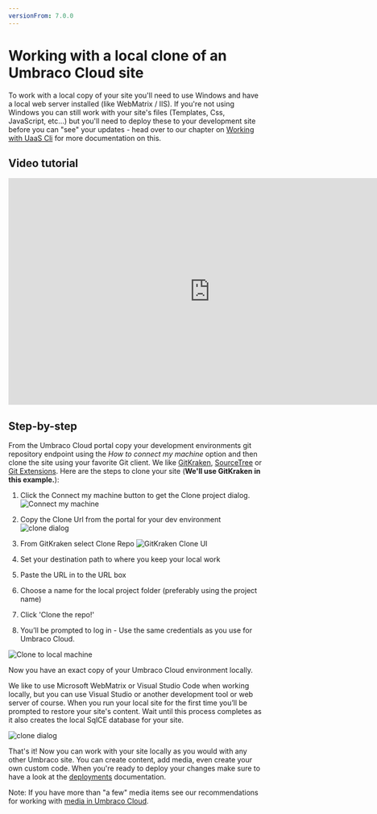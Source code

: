 ```yaml
---
versionFrom: 7.0.0
---
```


# Working with a local clone of an Umbraco Cloud site
To work with a local copy of your site you'll need to use Windows and have a local web server installed (like WebMatrix / IIS). If you're not using Windows you can still work with your site's files (Templates, Css, JavaScript, etc...) but you'll need to deploy these to your development site before you can "see" your updates - head over to our chapter on [Working with UaaS Cli](../Working-With-UaaS-Cli/) for more documentation on this. 

## Video tutorial

<iframe width="800" height="450" src="https://www.youtube.com/embed/p5oMCMboxQ8?rel=0" frameborder="0" allow="autoplay; encrypted-media" allowfullscreen></iframe>

## Step-by-step

From the Umbraco Cloud portal copy your development environments git repository endpoint using the *How to connect my machine* option and then clone the site using your favorite Git client. We like [GitKraken](https://www.gitkraken.com/), [SourceTree](https://www.sourcetreeapp.com/) or [Git Extensions](https://gitextensions.github.io). 
Here are the steps to clone your site (**We'll use GitKraken in this example.**):

1. Click the Connect my machine button to get the Clone project dialog.
    ![Connect my machine](images/connect-my-machine.png)

2. Copy the Clone Url from the portal for your dev environment
    ![clone dialog](images/connect-my-machine-2.png)

3. From GitKraken select Clone Repo
    ![GitKraken Clone UI](images/gitkraken-clone.png)

4. Set your destination path to where you keep your local work
5. Paste the URL in to the URL box
6. Choose a name for the local project folder (preferably using the project name)
7. Click 'Clone the repo!'
8. You’ll be prompted to log in - Use the same credentials as you use for Umbraco Cloud.

![Clone to local machine](images/clone-to-local.gif)

Now you have an exact copy of your Umbraco Cloud environment locally.

We like to use Microsoft WebMatrix or Visual Studio Code when working locally, but you can use Visual Studio or another development tool or web server of course. When you run your local site for the first time you’ll be prompted to restore your site's content. Wait until this process completes as it also creates the local SqlCE database for your site.

![clone dialog](images/restorecontent.jpg)

That's it! Now you can work with your site locally as you would with any other Umbraco site. You can create content, add media, even create your own custom code. When you're ready to deploy your changes make sure to have a look at the [deployments](../../Deployment/) documentation.

Note: If you have more than "a few" media items see our recommendations for working with [media in Umbraco Cloud](../Media/).
